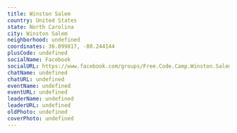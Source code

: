 ```yaml
---
title: Winston Salem
country: United States
state: North Carolina
city: Winston Salem
neighborhood: undefined
coordinates: 36.099817, -80.244144
plusCode: undefined
socialName: Facebook
socialURL: https://www.facebook.com/groups/Free.Code.Camp.Winston.Salem
chatName: undefined
chatURL: undefined
eventName: undefined
eventURL: undefined
leaderName: undefined
leaderURL: undefined
oldPhoto: undefined
coverPhoto: undefined
---
```

